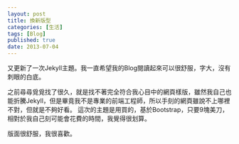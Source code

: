 ```yaml
---
layout: post
title: 換新版型
categories: [生活]
tags: [Blog]
published: true
date: 2013-07-04
---
```


又更新了一次Jekyll主題。我一直希望我的Blog閱讀起來可以很舒服，字大，沒有刺眼的白底。

之前尋尋覓覓找了很久，就是找不著完全符合我心目中的網頁樣版，雖然我自己也能折騰Jekyll，但是畢竟我不是專業的前端工程師，所以手刻的網頁雖說不上哪裡不對，但就是不夠好看。
這次的主題是用買的，基於Bootstrap，只要9塊美刀，相對於我自己刻可能會花費的時間，我覺得很划算。

版面很舒服，我很喜歡。
